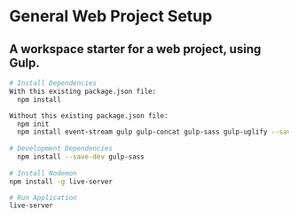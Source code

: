 # General Web Project Setup

## A workspace starter for a web project, using Gulp.

``` bash
# Install Dependencies
With this existing package.json file:
  npm install

Without this existing package.json file:
  npm init
  npm install event-stream gulp gulp-concat gulp-sass gulp-uglify --save
    
# Development Dependencies
  npm install --save-dev gulp-sass
  
# Install Nodemon
npm install -g live-server

# Run Application
live-server
```
